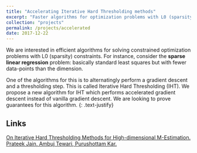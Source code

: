 ```yaml
---
title: "Accelerating Iterative Hard Thresholding methods"
excerpt: "Faster algorithms for optimization problems with L0 (sparsity) constraints."
collection: "projects"
permalink: /projects/accelerated
date: 2017-12-22
---
```


We are interested in efficient algorithms for solving constrained optimization problems with L0 (sparsity) constraints. For instance, consider the **sparse linear regression** problem: basically standard least squares but with fewer data-points than the dimension. 

One of the algorithms for this is to alternatingly perform a gradient descent and a thresholding step. This is called Iterative Hard Thresholding (IHT). We propose a new algorithm for IHT which performs accelerated gradient descent instead of vanilla gradient descent. We are looking to prove guarantees for this algorithm. 
{: .text-justify}

Links
---
[On Iterative Hard Thresholding Methods for High-dimensional M-Estimation. Prateek Jain, Ambuj Tewari, Purushottam Kar.](https://arxiv.org/abs/1410.5137)